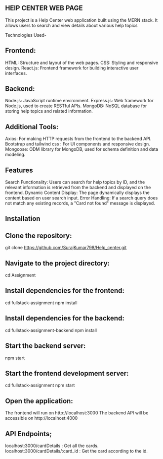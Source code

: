HElP CENTER WEB PAGE
--------------------
This project is a Help Center web application built using the MERN stack. It allows users to search and view details about various help topics

Technologies Used-

Frontend:
----------
HTML: Structure and layout of the web pages.
CSS: Styling and responsive design.
React.js: Frontend framework for building interactive user interfaces.

Backend:
--------
Node.js: JavaScript runtime environment.
Express.js: Web framework for Node.js, used to create RESTful APIs.
MongoDB: NoSQL database for storing help topics and related information.

Additional Tools:
-----------------
Axios: For making HTTP requests from the frontend to the backend API.
Bootstrap and tailwind css : For UI components and responsive design.
Mongoose: ODM library for MongoDB, used for schema definition and data modeling.

Features
--------
Search Functionality: Users can search for help topics by ID, and the relevant information is retrieved from the backend and displayed on the frontend.
Dynamic Content Display: The page dynamically displays the content based on user search input.
Error Handling: If a search query does not match any existing records, a "Card not found" message is displayed.

Installation
-------------
Clone the repository:
---------------------
git clone https://github.com/SurajKumar798/Help_center.git

Navigate to the project directory:
----------------------------------
cd Assignment

Install dependencies for the frontend:
--------------------------------------
cd fullstack-assignment
npm install

Install dependencies for the backend:
-------------------------------------
cd fullstack-assignment-backend
npm install

Start the backend server:
-------------------------
npm start

Start the frontend development server:
--------------------------------------
cd fullstack-assignment
npm start

Open the application:
----------------------
The frontend will run on http://localhost:3000
The backend API will be accessible on http://localhost:4000

API Endpoints;
--------------
localhost:3000/cardDetails : Get all the cards.
localhost:3000/cardDetails/:card_id : Get the card according to the id.
